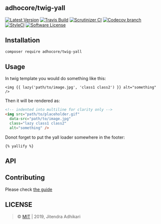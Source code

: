 ## adhocore/twig-yall

[![Latest Version](https://img.shields.io/github/release/adhocore/twig-yall.svg?style=flat-square)](https://github.com/adhocore/twig-yall/releases)
[![Travis Build](https://img.shields.io/travis/com/adhocore/twig-yall.svg?branch=master&style=flat-square)](https://travis-ci.com/adhocore/twig-yall?branch=master)
[![Scrutinizer CI](https://img.shields.io/scrutinizer/g/adhocore/twig-yall.svg?style=flat-square)](https://scrutinizer-ci.com/g/adhocore/twig-yall/?branch=master)
[![Codecov branch](https://img.shields.io/codecov/c/github/adhocore/twig-yall/master.svg?style=flat-square)](https://codecov.io/gh/adhocore/twig-yall)
[![StyleCI](https://styleci.io/repos/{styleci}/shield)](https://styleci.io/repos/{styleci})
[![Software License](https://img.shields.io/badge/license-MIT-brightgreen.svg?style=flat-square)](./LICENSE)


## Installation
```bash
composer require adhocore/twig-yall
```

## Usage
In twig template you would do something like this:

```twig
<img {{ lazy('path/to/image.jpg', 'class1 class2') }} alt="something" />
```
Then it will be rendered as:

```html
<!-- indented into multiline for clarity only -->
<img src="path/to/placeholder.gif"
  data-src="path/to/image.jpg"
  class="lazy class1 class2"
  alt="something" />
```

Donot forget to put the yall loader somewhere in the footer:
```twig
{% yallify %}
```

## API

<!-- DOCS START -->
<!-- DOCS END -->

## Contributing

Please check [the guide](./CONTRIBUTING.md)

## LICENSE

> &copy; [MIT](./LICENSE) | 2019, Jitendra Adhikari
